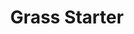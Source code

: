 ---
templateKey: blog-post
featuredpost: false
featuredimage: /assets/Grass_Starter.png
title: Grass Starter
description: Seed
testfield: 594
---